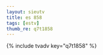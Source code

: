 ```yaml
--- 
layout: sieutv
title: es 858
tags: [estv]
thumb_re: q7t1858
---
```

{% include tvadv key="q7t1858" %} 
